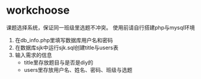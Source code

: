 # workchoose
课题选择系统，保证同一班级里选题不冲突。
使用前请自行搭建php与mysql环境
1. 在db_info.php里填写数据库用户名和密码
2. 在数据库sjk中运行sjk.sql创建title与users表
3. 输入需求的信息
   - title里存放题目与是否是diy的
   - users里存放用户名、姓名、密码、班级与选题
